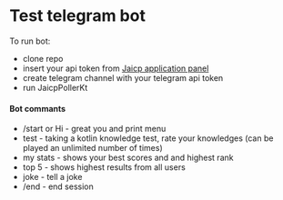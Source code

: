# Test telegram bot
To run bot:
- clone repo
- insert your api token from [Jaicp application panel](https://app.jaicp.com/)
- create telegram channel with your telegram api token
- run JaicpPollerKt
#### Bot commants
- /start or Hi - great you and print menu
- test - taking a kotlin knowledge test, rate your knowledges (can be played an unlimited number of times)
- my stats - shows your best scores and and highest rank
- top 5 - shows highest results from all users
- joke - tell a joke
- /end - end session
